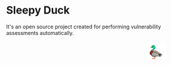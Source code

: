 # Sleepy Duck

It's an open source project created for performing vulnerability assessments automatically. 

<marquee direction=left><img src="logo.png"></marquee>

